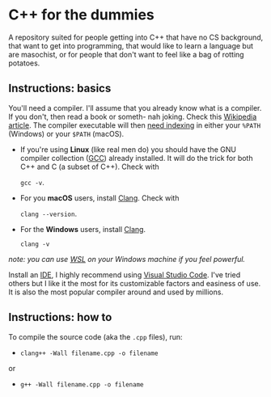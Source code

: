 # C++ for the dummies

A repository suited for people getting into C++ that have no CS background, that want to get into programming, that would like to learn a language but are masochist, or for people that don't want to feel like a bag of rotting potatoes.

## Instructions: basics
You'll need a compiler. I'll assume that you already know what is a compiler. If you don't, then read a book or someth- nah joking. Check this [Wikipedia article](https://en.wikipedia.org/wiki/Compiler). The compiler executable will then [need indexing](https://code.visualstudio.com/docs/languages/cpp#_check-if-you-have-a-compiler-installed) in either your `%PATH` (Windows) or your `$PATH` (macOS).

- If you're using **Linux** (like real men do) you should have the GNU compiler collection ([GCC](https://en.wikipedia.org/wiki/GNU_Compiler_Collection)) already installed. It will do the trick for both C++ and C (a subset of C++). Check with 

    `gcc -v`.
- For you **macOS** users, install [Clang](https://en.wikipedia.org/wiki/Clang). Check with 

    `clang --version`.

- For the **Windows** users, install [Clang](https://en.wikipedia.org/wiki/Clang).

    `clang -v`

*note: you can use [WSL](https://en.wikipedia.org/wiki/Windows_Subsystem_for_Linux) on your Windows machine if you feel powerful.*

Install an [IDE](https://en.wikipedia.org/wiki/Integrated_development_environment), I highly recommend using [Visual Studio Code](https://code.visualstudio.com/). I've tried others but I like it the most for its customizable factors and easiness of use. It is also the most popular compiler around and used by millions.

## Instructions: how to
To compile the source code (aka the `.cpp` files), run:
- `clang++ -Wall filename.cpp -o filename`

or

- `g++ -Wall filename.cpp -o filename`